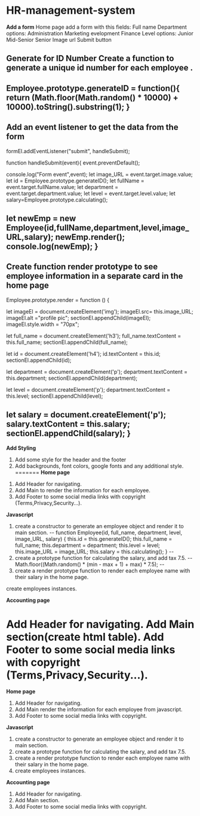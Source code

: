 # HR-management-system
**Add a form**
Home page
   add a form with this fields:
    Full name
    Department options:
       Administration
       Marketing
       evelopment
       Finance
    Level  options:
       Junior
       Mid-Senior
       Senior
       Image url
    Submit button

**Generate for ID Number**
Create a function to generate a unique id number for each employee .
---
Employee.prototype.generateID = function(){
 return (Math.floor(Math.random() * 10000) + 10000).toString().substring(1);
}
---

**Add an event listener to get the data from the form**
---
formEl.addEventListener("submit", handleSubmit);

function handleSubmit(event){
    event.preventDefault();

   console.log("Form event",event);
  let image_URL = event.target.image.value;
  let id = Employee.prototype.generateID();
  let fullName = event.target.fullName.value;
  let department = event.target.department.value;
  let level = event.target.level.value;
  let salary=Employee.prototype.calculating();

  let newEmp = new Employee(id,fullName,department,level,image_URL,salary);
  newEmp.render();
  console.log(newEmp);
}
---

**Create function render prototype to see employee information in a separate card in the home page**
---
Employee.prototype.render = function () {

 let imageEl = document.createElement('img');
 imageEl.src= this.image_URL;
 imageEl.alt ="profile pic";
 sectionEl.appendChild(imageEl);
 imageEl.style.width = "70px";
   
 let full_name = document.createElement('h3');
 full_name.textContent = this.full_name;
 sectionEl.appendChild(full_name); 

 let id = document.createElement('h4');
 id.textContent = this.id;
 sectionEl.appendChild(id); 
 
 let department = document.createElement('p');
 department.textContent = this.department;
 sectionEl.appendChild(department);
 
 let level = document.createElement('p');
 department.textContent = this.level;
 sectionEl.appendChild(level);
 
 let salary = document.createElement('p');
 salary.textContent = this.salary;
 sectionEl.appendChild(salary);
}
---

**Add Styling**
1. Add some style for the header and the footer
2. Add backgrounds, font colors, google fonts and any additional style.
=======
**Home page**

1) Add Header for navigating.
2) Add Main to render the information for each employee.
3) Add Footer to some social media links with copyright (Terms,Privacy,Security...).

**Javascript**

1. create a constructor to generate an employee object and render it to main section.
--
function Employee(id, full_name, department, level, image_URL, salary) {
    this.id = this.generateID();
    this.full_name = full_name;
    this.department = department;
    this.level = level;
    this.image_URL = image_URL;
    this.salary = this.calculating();
}
--
2. create a prototype function for calculating the salary, and add tax 7.5.
--
Math.floor((Math.random() * (min - max + 1) + max) * 7.5);
--
3. create a render prototype function to render each employee name with their salary in the home page.

create employees instances.

**Accounting page**

Add Header for navigating.
Add Main section(create html table).
Add Footer to some social media links with copyright (Terms,Privacy,Security...).
=======

**Home page**
1) Add Header for navigating.
2) Add Main render the information for each employee from javascript.
3) Add Footer to some social media links with copyright.

**Javascript**
1) create a constructor to generate an employee object and render it to main section.
2) create a prototype function for calculating the salary, and add tax 7.5.
3) create a render prototype function to render each employee name with their salary in the home page.
4) create employees instances.

**Accounting page**
1) Add Header for navigating.
2) Add Main section.
3) Add Footer to some social media links with copyright.

